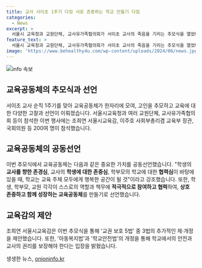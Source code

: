 ```yaml
---
title: 교사 서이초 1주기 다짐 서로 존중하는 학교 만들기 다짐
categories:
  - News
excerpt: >
  서울시 교육청과 교원단체, 교사유가족협의회가 서이초 교사의 죽음을 기리는 추모식을 열었다. 이들은 교사의 인권과 노동권을 회복해야 한다고 강조했으며, 교육공동체를 위한 공동선언도 진행했다. 또한, 교육감은 선생님들의 안전한 환경과 교권을 보장하는 법 개정을 제안했다. 교육공동체는 서로 존중하고 협력하는 학교를 만들기로 다짐했다. 또한, 전교조와 교사유가족협의회는 추모 걷기 행진과 공교육 정상화 특별법 제정을 촉구했다.
feature_text: >
  서울시 교육청과 교원단체, 교사유가족협의회가 서이초 교사의 죽음을 기리는 추모식을 열었다. 이들은 교사의 인권과 노동권을 회복해야 한다고 강조했으며, 교육공동체를 위한 공동선언도 진행했다. 또한, 교육감은 선생님들의 안전한 환경과 교권을 보장하는 법 개정을 제안했다. 교육공동체는 서로 존중하고 협력하는 학교를 만들기로 다짐했다. 또한, 전교조와 교사유가족협의회는 추모 걷기 행진과 공교육 정상화 특별법 제정을 촉구했다.
image: 'https://www.behealthy4u.com/wp-content/uploads/2024/06/news.jpg'
---
```


<p><img src="https://www.behealthy4u.com/wp-content/uploads/2024/06/news.jpg" alt="info 속보" /></p>

<h2 data-ke-size="size26">교육공동체의 추모식과 선언</h2>

<p data-ke-size="size16">서이초 교사 순직 1주기를 맞아 교육공동체가 한자리에 모여, 고인을 추모하고 교육에 대한 다양한 고찰과 선언이 이뤄졌습니다. 서울시교육청과 여러 교원단체, 교사유가족협의회 등이 참석한 이번 행사에는 조희연 서울시교육감, 이주호 사회부총리겸 교육부 장관, 국회의원 등 200여 명이 참석했습니다.</p>

<h2 data-ke-size="size26">교육공동체의 공동선언</h2>

<p data-ke-size="size16">이번 추모식에서 교육공동체는 다음과 같은 중요한 가치를 공동선언했습니다. "학생의 <b>교사를 향한 존경심</b>, 교사의 <b>학생에 대한 존중심</b>, 학부모의 학교에 대한 <b>협력심</b>이 바탕에 있을 때, 학교는 교육 주체 모두에게 행복한 공간이 될 것"이라고 강조했습니다. 또한, 학생, 학부모, 교원 각각이 스스로의 역할과 책무에 <b>적극적으로 참여하고 협력</b>하여, <b>상호 존중하고 함께 성장하는 교육공동체</b>를 만들기로 선언했습니다.</p>

<h2 data-ke-size="size26">교육감의 제안</h2>

<p data-ke-size="size16">조희연 서울시교육감은 이번 추모식을 통해 '교권 보호 5법' 중 3법의 추가적인 제·개정을 제안했습니다. 또한, '아동복지법'과 '학교안전법'의 개정을 통해 학교에서의 안전과 교사의 권리를 보장해야 한다는 입장을 밝혔습니다.</p>
생생한 뉴스, <a href="https://onioninfo.kr" rel="dofollow">onioninfo.kr</a>


